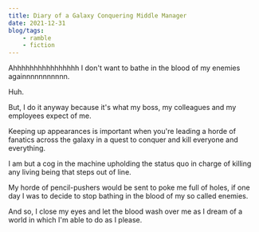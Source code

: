 ```yaml
---
title: Diary of a Galaxy Conquering Middle Manager
date: 2021-12-31
blog/tags:
    - ramble
    - fiction
---
```


Ahhhhhhhhhhhhhhhh I don't want to bathe in the blood of my enemies againnnnnnnnnnn.

Huh.

But, I do it anyway because it's what my boss, my colleagues and my employees expect of me.

Keeping up appearances is important when you're leading a horde of fanatics across the galaxy in a quest to conquer and kill everyone and everything.

I am but a cog in the machine upholding the status quo in charge of killing any living being that steps out of line.

My horde of pencil-pushers would be sent to poke me full of holes, if one day I was to decide to stop bathing in the blood of my so called enemies.

And so, I close my eyes and let the blood wash over me as I dream of a world in which I'm able to do as I please.
